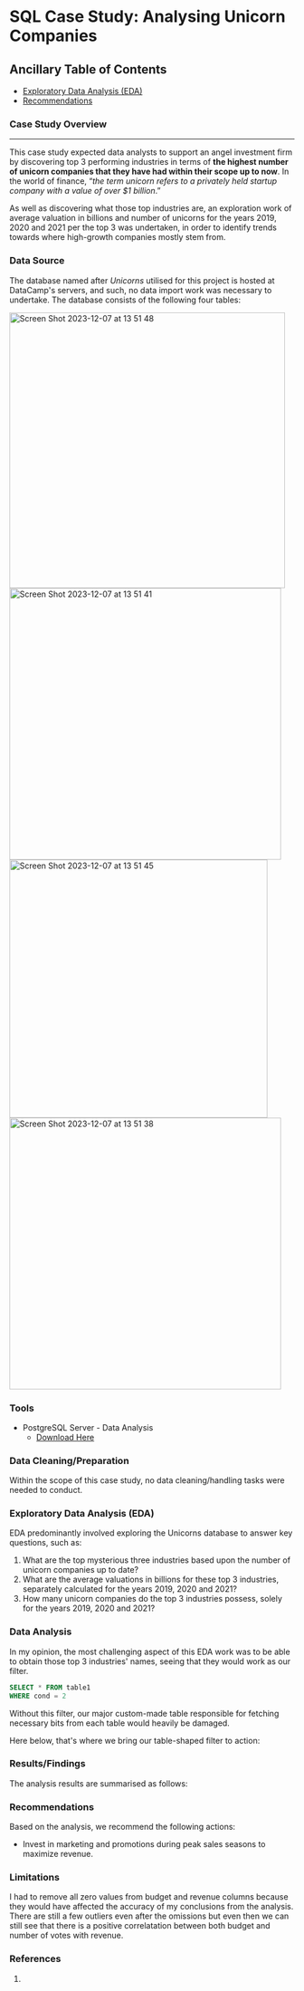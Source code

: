 # SQL Case Study: Analysing Unicorn Companies

## Ancillary Table of Contents

- [Exploratory Data Analysis (EDA)](#ExploratoryDataAnalysis(EDA))
- [Recommendations](#Recommendations)


### Case Study Overview
---

This case study expected data analysts to support an angel investment firm by discovering top 3 performing industries in terms of **the highest number of unicorn companies that they have had within their scope up to now**. In the world of finance, “*the term unicorn refers to a privately held startup company with a value of over $1 billion*.”

As well as discovering what those top industries are, an exploration work of average valuation in billions and number of unicorns for the years 2019, 2020 and 2021 per the top 3 was undertaken, in order to identify trends towards where high-growth companies mostly stem from.


### Data Source

The database named after *Unicorns* utilised for this project is hosted at DataCamp's servers, and such, no data import work was necessary to undertake. The database consists of the following four tables:

<img width="487" alt="Screen Shot 2023-12-07 at 13 51 48" src="https://github.com/OzzyGoylusun/SQL-Case-Study-Analysing-Unicorn-Companies/assets/152992554/0290b79a-f30d-4fb4-9656-06a2d92b0717">
<img width="480" alt="Screen Shot 2023-12-07 at 13 51 41" src="https://github.com/OzzyGoylusun/SQL-Case-Study-Analysing-Unicorn-Companies/assets/152992554/9896ef92-7cdd-4cbf-b953-43a73ec959b5">
<img width="456" alt="Screen Shot 2023-12-07 at 13 51 45" src="https://github.com/OzzyGoylusun/SQL-Case-Study-Analysing-Unicorn-Companies/assets/152992554/63ad1d64-3fe7-418f-bd7b-5884e2cb855d">
<img width="480" alt="Screen Shot 2023-12-07 at 13 51 38" src="https://github.com/OzzyGoylusun/SQL-Case-Study-Analysing-Unicorn-Companies/assets/152992554/2035f337-87a4-4c79-bb42-3e3a9150dad7">


### Tools

- PostgreSQL Server - Data Analysis
  - [Download Here](https://www.postgresql.org/download/)
  


### Data Cleaning/Preparation

Within the scope of this case study, no data cleaning/handling tasks were needed to conduct.



### Exploratory Data Analysis (EDA)

EDA predominantly involved exploring the Unicorns database to answer key questions, such as:

1. What are the top mysterious three industries based upon the number of unicorn companies up to date?
2. What are the average valuations in billions for these top 3 industries, separately calculated for the years 2019, 2020 and 2021?
3. How many unicorn companies do the top 3 industries possess, solely for the years 2019, 2020 and 2021?


### Data Analysis

In my opinion, the most challenging aspect of this EDA work was to be able to obtain those top 3 industries' names,
seeing that they would work as our filter.

```sql
SELECT * FROM table1
WHERE cond = 2
```

Without this filter, our major custom-made table responsible for fetching necessary bits from each table would heavily be
damaged.

Here below, that's where we bring our table-shaped filter to action:



### Results/Findings

The analysis results are summarised as follows:



### Recommendations

Based on the analysis, we recommend the following actions:

- Invest in marketing and promotions during peak sales seasons to maximize revenue.


### Limitations

I had to remove all zero values from budget and revenue columns because they would have affected the accuracy of my conclusions from the analysis. There are still a
few outliers even after the omissions but even then we can still see that there is a positive correlatation between both budget and number of votes with revenue.

### References

1. 

